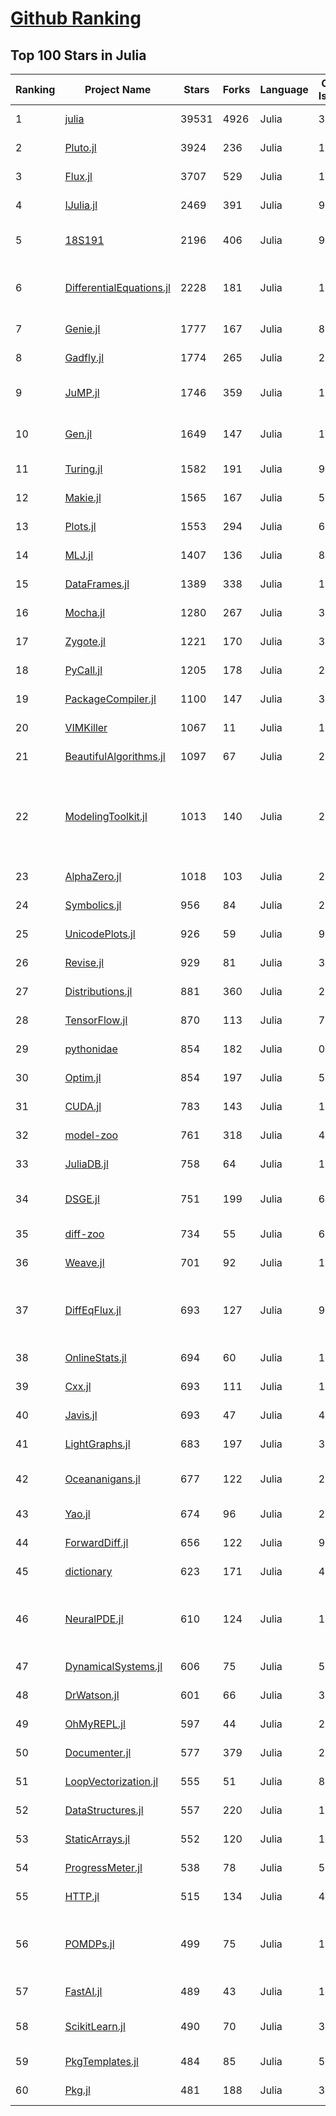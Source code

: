 [Github Ranking](../README.md)
==========

## Top 100 Stars in Julia

| Ranking | Project Name | Stars | Forks | Language | Open Issues | Description | Last Commit |
| ------- | ------------ | ----- | ----- | -------- | ----------- | ----------- | ----------- |
| 1 | [julia](https://github.com/JuliaLang/julia) | 39531 | 4926 | Julia | 3344 | The Julia Programming Language | 2022-06-07T23:35:04Z |
| 2 | [Pluto.jl](https://github.com/fonsp/Pluto.jl) | 3924 | 236 | Julia | 195 | 🎈 Simple reactive notebooks for Julia | 2022-06-07T22:13:02Z |
| 3 | [Flux.jl](https://github.com/FluxML/Flux.jl) | 3707 | 529 | Julia | 179 | Relax! Flux is the ML library that doesn't make you tensor | 2022-06-06T18:32:51Z |
| 4 | [IJulia.jl](https://github.com/JuliaLang/IJulia.jl) | 2469 | 391 | Julia | 96 | Julia kernel for Jupyter | 2022-04-29T13:52:06Z |
| 5 | [18S191](https://github.com/mitmath/18S191) | 2196 | 406 | Julia | 9 | Course 18.S191 at MIT, Spring 2021 - Introduction to computational thinking with Julia:  | 2022-05-19T19:58:57Z |
| 6 | [DifferentialEquations.jl](https://github.com/SciML/DifferentialEquations.jl) | 2228 | 181 | Julia | 132 | Multi-language suite for high-performance solvers of differential equations and scientific machine learning (SciML) components | 2022-01-11T13:17:14Z |
| 7 | [Genie.jl](https://github.com/GenieFramework/Genie.jl) | 1777 | 167 | Julia | 82 | 🧞The highly productive Julia web framework | 2022-06-07T20:59:25Z |
| 8 | [Gadfly.jl](https://github.com/GiovineItalia/Gadfly.jl) | 1774 | 265 | Julia | 250 | Crafty statistical graphics for Julia. | 2022-05-29T00:22:06Z |
| 9 | [JuMP.jl](https://github.com/jump-dev/JuMP.jl) | 1746 | 359 | Julia | 19 | Modeling language for Mathematical Optimization (linear, mixed-integer, conic, semidefinite, nonlinear) | 2022-06-03T05:31:34Z |
| 10 | [Gen.jl](https://github.com/probcomp/Gen.jl) | 1649 | 147 | Julia | 134 | A general-purpose probabilistic programming system with programmable inference | 2022-05-31T14:06:47Z |
| 11 | [Turing.jl](https://github.com/TuringLang/Turing.jl) | 1582 | 191 | Julia | 99 | Bayesian inference with probabilistic programming. | 2022-06-07T21:28:28Z |
| 12 | [Makie.jl](https://github.com/JuliaPlots/Makie.jl) | 1565 | 167 | Julia | 586 | High level plotting on the GPU. | 2022-06-08T02:05:47Z |
| 13 | [Plots.jl](https://github.com/JuliaPlots/Plots.jl) | 1553 | 294 | Julia | 630 | Powerful convenience for Julia visualizations and data analysis | 2022-06-07T15:56:29Z |
| 14 | [MLJ.jl](https://github.com/alan-turing-institute/MLJ.jl) | 1407 | 136 | Julia | 80 | A Julia machine learning framework | 2022-06-03T02:44:05Z |
| 15 | [DataFrames.jl](https://github.com/JuliaData/DataFrames.jl) | 1389 | 338 | Julia | 121 | In-memory tabular data in Julia | 2022-06-07T21:32:54Z |
| 16 | [Mocha.jl](https://github.com/pluskid/Mocha.jl) | 1280 | 267 | Julia | 35 | Deep Learning framework for Julia | 2018-12-06T01:09:35Z |
| 17 | [Zygote.jl](https://github.com/FluxML/Zygote.jl) | 1221 | 170 | Julia | 326 | 21st century AD | 2022-06-05T00:18:10Z |
| 18 | [PyCall.jl](https://github.com/JuliaPy/PyCall.jl) | 1205 | 178 | Julia | 219 | Package to call Python functions from the Julia language | 2022-04-19T22:45:52Z |
| 19 | [PackageCompiler.jl](https://github.com/JuliaLang/PackageCompiler.jl) | 1100 | 147 | Julia | 32 | Compile your Julia Package | 2022-06-07T14:38:54Z |
| 20 | [VIMKiller](https://github.com/caseykneale/VIMKiller) | 1067 | 11 | Julia | 12 | Exiting VIM is hard; sometimes we need to take drastic measures | 2021-10-14T06:18:57Z |
| 21 | [BeautifulAlgorithms.jl](https://github.com/mossr/BeautifulAlgorithms.jl) | 1097 | 67 | Julia | 2 | Concise and beautiful algorithms written in Julia | 2022-06-06T13:28:36Z |
| 22 | [ModelingToolkit.jl](https://github.com/SciML/ModelingToolkit.jl) | 1013 | 140 | Julia | 231 | A modeling framework for automatically parallelized scientific machine learning (SciML) in Julia. A computer algebra system for integrated symbolics for physics-informed machine learning and automated transformations of differential equations | 2022-06-08T02:51:30Z |
| 23 | [AlphaZero.jl](https://github.com/jonathan-laurent/AlphaZero.jl) | 1018 | 103 | Julia | 28 | A generic, simple and fast implementation of Deepmind's AlphaZero algorithm. | 2022-05-28T00:26:56Z |
| 24 | [Symbolics.jl](https://github.com/JuliaSymbolics/Symbolics.jl) | 956 | 84 | Julia | 201 | A fast and modern CAS for a fast and modern language. | 2022-06-07T21:17:33Z |
| 25 | [UnicodePlots.jl](https://github.com/JuliaPlots/UnicodePlots.jl) | 926 | 59 | Julia | 9 | Unicode-based scientific plotting for working in the terminal | 2022-05-27T14:23:42Z |
| 26 | [Revise.jl](https://github.com/timholy/Revise.jl) | 929 | 81 | Julia | 30 | Automatically update function definitions in a running Julia session | 2022-05-10T13:12:26Z |
| 27 | [Distributions.jl](https://github.com/JuliaStats/Distributions.jl) | 881 | 360 | Julia | 244 | A Julia package for probability distributions and associated functions. | 2022-06-07T04:05:28Z |
| 28 | [TensorFlow.jl](https://github.com/malmaud/TensorFlow.jl) | 870 | 113 | Julia | 70 | A Julia wrapper for TensorFlow | 2021-08-02T16:55:00Z |
| 29 | [pythonidae](https://github.com/svaksha/pythonidae) | 854 | 182 | Julia | 0 | Curated decibans of scientific programming resources in Python. | 2022-05-03T17:59:37Z |
| 30 | [Optim.jl](https://github.com/JuliaNLSolvers/Optim.jl) | 854 | 197 | Julia | 58 | Optimization functions for Julia | 2022-06-03T17:36:16Z |
| 31 | [CUDA.jl](https://github.com/JuliaGPU/CUDA.jl) | 783 | 143 | Julia | 185 | CUDA programming in Julia. | 2022-06-08T01:36:10Z |
| 32 | [model-zoo](https://github.com/FluxML/model-zoo) | 761 | 318 | Julia | 49 | Please do not feed the models | 2022-06-05T11:31:42Z |
| 33 | [JuliaDB.jl](https://github.com/JuliaData/JuliaDB.jl) | 758 | 64 | Julia | 115 | Parallel analytical database in pure Julia | 2022-03-28T14:59:40Z |
| 34 | [DSGE.jl](https://github.com/FRBNY-DSGE/DSGE.jl) | 751 | 199 | Julia | 6 | Solve and estimate Dynamic Stochastic General Equilibrium models (including the New York Fed DSGE) | 2022-04-30T00:25:23Z |
| 35 | [diff-zoo](https://github.com/MikeInnes/diff-zoo) | 734 | 55 | Julia | 6 | Differentiation for Hackers | 2021-07-09T11:52:53Z |
| 36 | [Weave.jl](https://github.com/JunoLab/Weave.jl) | 701 | 92 | Julia | 125 | Scientific reports/literate programming for Julia | 2022-05-19T14:09:14Z |
| 37 | [DiffEqFlux.jl](https://github.com/SciML/DiffEqFlux.jl) | 693 | 127 | Julia | 94 | Universal neural differential equations with O(1) backprop, GPUs, and stiff+non-stiff DE solvers, demonstrating scientific machine learning (SciML) and physics-informed machine learning methods | 2022-06-07T14:12:17Z |
| 38 | [OnlineStats.jl](https://github.com/joshday/OnlineStats.jl) | 694 | 60 | Julia | 12 | ⚡ Single-pass algorithms for statistics | 2022-05-20T20:49:52Z |
| 39 | [Cxx.jl](https://github.com/JuliaInterop/Cxx.jl) | 693 | 111 | Julia | 108 | The Julia C++ Interface | 2022-03-30T16:03:56Z |
| 40 | [Javis.jl](https://github.com/JuliaAnimators/Javis.jl) | 693 | 47 | Julia | 48 | Julia Animations and Visualizations | 2022-06-05T20:45:47Z |
| 41 | [LightGraphs.jl](https://github.com/sbromberger/LightGraphs.jl) | 683 | 197 | Julia | 31 | An optimized graphs package for the Julia programming language | 2021-10-08T14:57:24Z |
| 42 | [Oceananigans.jl](https://github.com/CliMA/Oceananigans.jl) | 677 | 122 | Julia | 239 | 🌊  Julia software for fast, friendly, flexible, ocean-flavored fluid dynamics on CPUs and GPUs | 2022-06-08T01:11:47Z |
| 43 | [Yao.jl](https://github.com/QuantumBFS/Yao.jl) | 674 | 96 | Julia | 23 | Extensible, Efficient Quantum Algorithm Design for Humans. | 2022-06-06T20:20:49Z |
| 44 | [ForwardDiff.jl](https://github.com/JuliaDiff/ForwardDiff.jl) | 656 | 122 | Julia | 95 | Forward Mode Automatic Differentiation for Julia | 2022-05-31T20:44:10Z |
| 45 | [dictionary](https://github.com/adambom/dictionary) | 623 | 171 | Julia | 4 | A JSON representation of Webster's Unabridged Dictionary | 2021-04-23T20:59:28Z |
| 46 | [NeuralPDE.jl](https://github.com/SciML/NeuralPDE.jl) | 610 | 124 | Julia | 101 | Physics-Informed Neural Networks (PINN) and Deep BSDE Solvers of Differential Equations for Scientific Machine Learning (SciML) accelerated simulation | 2022-06-07T18:42:34Z |
| 47 | [DynamicalSystems.jl](https://github.com/JuliaDynamics/DynamicalSystems.jl) | 606 | 75 | Julia | 5 | Award winning software library for nonlinear dynamics | 2022-05-31T00:05:10Z |
| 48 | [DrWatson.jl](https://github.com/JuliaDynamics/DrWatson.jl) | 601 | 66 | Julia | 36 | The perfect sidekick to your scientific inquiries | 2022-05-30T08:40:55Z |
| 49 | [OhMyREPL.jl](https://github.com/KristofferC/OhMyREPL.jl) | 597 | 44 | Julia | 29 | Syntax highlighting and other enhancements for the Julia REPL | 2022-04-08T16:19:16Z |
| 50 | [Documenter.jl](https://github.com/JuliaDocs/Documenter.jl) | 577 | 379 | Julia | 264 | A documentation generator for Julia. | 2022-06-05T23:42:58Z |
| 51 | [LoopVectorization.jl](https://github.com/JuliaSIMD/LoopVectorization.jl) | 555 | 51 | Julia | 83 | Macro(s) for vectorizing loops. | 2022-06-08T02:55:13Z |
| 52 | [DataStructures.jl](https://github.com/JuliaCollections/DataStructures.jl) | 557 | 220 | Julia | 134 | Julia implementation of Data structures | 2022-05-24T10:52:15Z |
| 53 | [StaticArrays.jl](https://github.com/JuliaArrays/StaticArrays.jl) | 552 | 120 | Julia | 120 | Statically sized arrays for Julia | 2022-06-07T21:34:17Z |
| 54 | [ProgressMeter.jl](https://github.com/timholy/ProgressMeter.jl) | 538 | 78 | Julia | 51 | Progress meter for long-running computations | 2022-05-30T15:07:28Z |
| 55 | [HTTP.jl](https://github.com/JuliaWeb/HTTP.jl) | 515 | 134 | Julia | 42 | HTTP for Julia | 2022-06-06T19:46:39Z |
| 56 | [POMDPs.jl](https://github.com/JuliaPOMDP/POMDPs.jl) | 499 | 75 | Julia | 18 | MDPs and POMDPs in Julia - An interface for defining, solving, and simulating fully and partially observable Markov decision processes on discrete and continuous spaces. | 2022-06-03T16:42:40Z |
| 57 | [FastAI.jl](https://github.com/FluxML/FastAI.jl) | 489 | 43 | Julia | 10 | Repository of best practices for deep learning in Julia, inspired by fastai | 2022-06-02T07:03:23Z |
| 58 | [ScikitLearn.jl](https://github.com/cstjean/ScikitLearn.jl) | 490 | 70 | Julia | 30 | Julia implementation of the scikit-learn API https://cstjean.github.io/ScikitLearn.jl/dev/ | 2022-05-23T17:21:41Z |
| 59 | [PkgTemplates.jl](https://github.com/invenia/PkgTemplates.jl) | 484 | 85 | Julia | 54 | Create new Julia packages, the easy way | 2022-05-29T12:11:25Z |
| 60 | [Pkg.jl](https://github.com/JuliaLang/Pkg.jl) | 481 | 188 | Julia | 314 | Pkg - Package manager for the Julia programming language | 2022-06-07T14:16:28Z |

